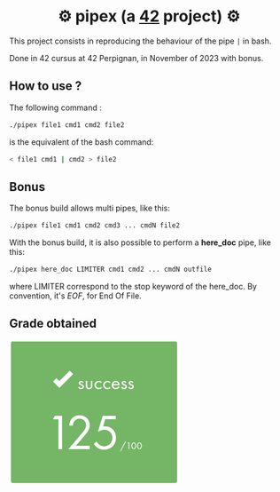 # <div align="center">⚙️ pipex (a [42](https://42perpignan.fr/) project) ⚙️</div>

This project consists in reproducing the behaviour of the pipe `|` in bash.

Done in 42 cursus at 42 Perpignan, in November of 2023 with bonus.

## How to use ?
The following command :
```bash
./pipex file1 cmd1 cmd2 file2
```
is the equivalent of the bash command:
```bash
< file1 cmd1 | cmd2 > file2
```
## Bonus
The bonus build allows multi pipes, like this:
```bash
./pipex file1 cmd1 cmd2 cmd3 ... cmdN file2
```

With the bonus build, it is also possible to perform a **here_doc** pipe, like this:
```bash
./pipex here_doc LIMITER cmd1 cmd2 ... cmdN outfile
```
where LIMITER correspond to the stop keyword of the here_doc. By convention, it's *EOF*, for End Of File.

## Grade obtained

![125](grade.png)
